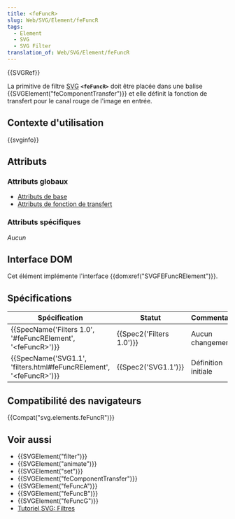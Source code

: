 ```yaml
---
title: <feFuncR>
slug: Web/SVG/Element/feFuncR
tags:
  - Element
  - SVG
  - SVG Filter
translation_of: Web/SVG/Element/feFuncR
---
```

{{SVGRef}}

La primitive de filtre [SVG](/fr/docs/Web/SVG) **`<feFuncR>`** doit être placée dans une balise {{SVGElement("feComponentTransfer")}} et elle définit la fonction de transfert pour le canal rouge de l'image en entrée.

## Contexte d'utilisation

{{svginfo}}

## Attributs

### Attributs globaux

- [Attributs de base](/fr/docs/Web/SVG/Attribute#Attributs_de_base)
- [Attributs de fonction de transfert](/fr/docs/Web/SVG/Attribute#Attributs_de_fonction_de_transfert)

### Attributs spécifiques

_Aucun_

## Interface DOM

Cet élément implémente l'interface {{domxref("SVGFEFuncRElement")}}.

## Spécifications

| Spécification                                                                                    | Statut                           | Commentaire         |
| ------------------------------------------------------------------------------------------------ | -------------------------------- | ------------------- |
| {{SpecName('Filters 1.0', '#feFuncRElement', '&lt;feFuncR&gt;')}}         | {{Spec2('Filters 1.0')}} | Aucun changement    |
| {{SpecName('SVG1.1', 'filters.html#feFuncRElement', '&lt;feFuncR&gt;')}} | {{Spec2('SVG1.1')}}         | Définition initiale |

## Compatibilité des navigateurs

{{Compat("svg.elements.feFuncR")}}

## Voir aussi

- {{SVGElement("filter")}}
- {{SVGElement("animate")}}
- {{SVGElement("set")}}
- {{SVGElement("feComponentTransfer")}}
- {{SVGElement("feFuncA")}}
- {{SVGElement("feFuncB")}}
- {{SVGElement("feFuncG")}}
- [Tutoriel SVG: Filtres](/fr/docs/Web/SVG/Tutoriel/filtres)
